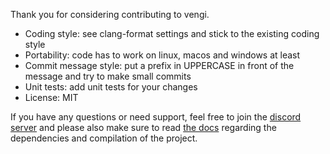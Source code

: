 Thank you for considering contributing to vengi.

* Coding style: see clang-format settings and stick to the existing coding style
* Portability: code has to work on linux, macos and windows at least
* Commit message style: put a prefix in UPPERCASE in front of the message and try to make small commits
* Unit tests: add unit tests for your changes
* License: MIT

If you have any questions or need support, feel free to join the
[discord server](https://discord.gg/AgjCPXy) and please also make sure to
read [the docs](https://vengi-voxel.github.io/vengi/) regarding the dependencies
and compilation of the project.
